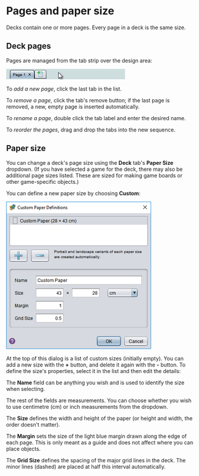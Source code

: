 # Pages and paper size

Decks contain one or more pages. Every page in a deck is the same size.

## Deck pages

Pages are managed from the tab strip over the design area:

![animated example of managing deck pages](images/deck-tabs.gif)

To *add a new page*, click the last tab in the list.

To *remove a page*, click the tab's remove button; if the last page is removed, a new, empty page is inserted automatically.

To *rename a page*, double click the tab label and enter the desired name.

To *reorder the pages*, drag and drop the tabs into the new sequence.

## Paper size

You can change a deck's page size using the **Deck** tab's **Paper Size** dropdown. (If you have selected a game for the deck, there may also be additional page sizes listed. These are sized for making game boards or other game-specific objects.)

You can define a new paper size by choosing **Custom**:

![the custom paper size dialog](images/custom-paper-size.png)

At the top of this dialog is a list of custom sizes (initially empty). You can add a new size with the **+** button, and delete it again with the **-** button. To define the size's properties, select it in the list and then edit the details:

The **Name** field can be anything you wish and is used to identify the size when selecting.

The rest of the fields are measurements. You can choose whether you wish to use centimetre (cm) or inch measurements from the dropdown.

The **Size** defines the width and height of the paper (or height and width, the order doesn't matter).

The **Margin** sets the size of the light blue margin drawn along the edge of each page. This is only meant as a guide and does not affect where you can place objects.

The **Grid Size** defines the spacing of the major grid lines in the deck. The minor lines (dashed) are placed at half this interval automatically.
